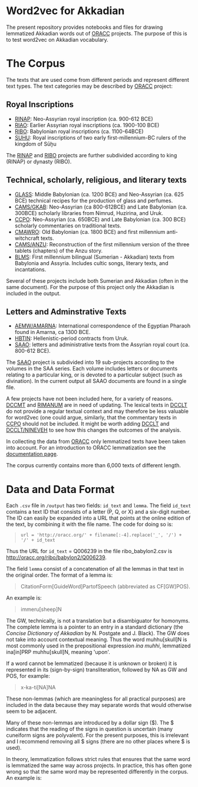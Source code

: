 # Word2vec for Akkadian

The present repository provides notebooks and files for drawing lemmatized Akkadian words out of [ORACC](http://oracc.org) projects. The purpose of this is to test word2vec on Akkadian vocabulary. 

# The Corpus
The texts that are used come from different periods and represent different text types. The text categories may be described by [ORACC](http://oracc.org) project:

## Royal Inscriptions
* [RINAP](http://oracc.org/rinap): Neo-Assyrian royal inscription (ca. 900-612 BCE)
* [RIAO](http://oracc.org/riao): Earlier Assyrian royal inscriptions (ca. 1900-100 BCE)
* [RIBO](http://oracc.org/ribo): Babylonian royal inscriptions (ca. 1100-64BCE)
* [SUHU](http://oracc.org/suhu): Royal inscriptions of two early first-millennium-BC rulers of the kingdom of Sūḫu

The [RINAP](http://oracc.org/rinap) and [RIBO](http://oracc.org/ribo) projects are further subdivided according to king (RINAP) or dynasty (RIBO).

## Technical, scholarly, religious, and literary texts
* [GLASS](http://oracc.org/glass): Middle Babylonian (ca. 1200 BCE) and Neo-Assyrian (ca. 625 BCE) technical recipes for the production of glass and perfumes.
* [CAMS/GKAB](http://oracc.org/cams/gkab): Neo-Assyrian (ca 800-612BCE) and Late Babylonian (ca. 300BCE) scholarly libraries from Nimrud, Huzirina, and Uruk.
* [CCPO](http://ccp.yale.edu): Neo-Assyrian (ca. 650BCE) and Late Babylonian (ca. 300 BCE) scholarly commentaries on traditional texts.
* [CMAWRO](http://oracc.org/cmawro): Old Babylonian (ca. 1800 BCE) and first millennium anti-witchcraft texts.
* [CAMS/ANZU](http://oracc.org/cams/anzu): Reconstruction of the first millennium version of the three tablets (chapters) of the Anzu story.
* [BLMS](http://oracc.org/blms): First millennium bilingual (Sumerian - Akkadian) texts from Babylonia and Assyria. Includes cultic songs, literary texts, and incantations.

Several of these projects include both Sumerian and Akkadian (often in the same document). For the purpose of this project only the Akkadian is included in the output.

## Letters and Adminstrative Texts
* [AEMW/AMARNA](http://oracc.org/aemw/amarna): International correspondence of the Egyptian Pharaoh found in Amarna, ca 1300 BCE.
* [HBTIN](http://oracc.org/hbtin): Hellenistic-period contracts from Uruk.
* [SAAO](http://oracc.org/saao): letters and administrative texts from the Assyrian royal court (ca. 800-612 BCE).

The [SAAO](http://oracc.org/saao) project is subdivided into 19 sub-projects according to the volumes in the SAA series. Each volume includes letters or documents relating to a particular king, or is devoted to a particular subject (such as divination). In the current output all SAAO documents are found in a single file.

A few projects have not been included here, for a variety of reasons. [DCCMT](http://oracc.org/dccmt) and [RIMANUM](http://oracc.org/rimanum) are in need of updating. The lexical texts in [DCCLT](http://oracc.org/dcclt) do not provide a regular textual context and may therefore be less valuable for word2vec (one could argue, similarly, that the commentary texts in [CCPO](http://oracc.org/ccpo) should not be included. It might be worth adding [DCCLT](http://oracc.org/dcclt) and [DCCLT/NINEVEH](http://oracc.org/nineveh) to see how this changes the outcomes of the analysis.

In collecting the data from [ORACC](http://oracc.org) only lemmatized texts have been taken into account. For an introduction to ORACC lemmatization see the [documentation page](http://oracc.museum.upenn.edu/doc/help/lemmatising/primer/).

The corpus currently contains more than 6,000 texts of different length.

# Data and Data Format
Each `.csv` file in `/output` has two fields: `id_text` and `lemma`. The field `id_text` contains a text ID that consists of a letter (P, Q, or X) and a six-digit number. The ID can easily be expanded into a URL that points at the online edition of the text, by combining it with the file name. The code for doing so is:
> `url = 'http://oracc.org/' + filename[:-4].replace('_', '/') + '/' + id_text`

Thus the URL for `id_text` = Q006239 in the file ribo_babylon2.csv is http://oracc.org/ribo/babylon2/Q006239.

The field `lemma` consist of a concatenation of all the lemmas in that text in the original order. The format of a lemma is:
> CitationForm[GuideWord]PartofSpeech (abbreviated as CF[GW]POS).

An example is:
> immeru[sheep]N

The GW, technically, is not a translation but a disambiguator for homonyms. The complete lemma is a pointer to an entry in a standard dictionary (the *Concise Dictionary of Akkadian* by N. Postgate and J. Black). The GW does not take into account contextual meaning. Thus the word muhhu[skull]N is most commonly used in the prepositional expression *ina muhhi*, lemmatized ina[in]PRP muhhu[skull]N, meaning 'upon'.

If a word cannot be lemmatized (because it is unknown or broken) it is represented in its (sign-by-sign) transliteration, followed by NA as GW and POS, for example:
> x-ka-ti[NA]NA

These non-lemmas (which are meaningless for all practical purposes) are included in the data because they may separate words that would otherwise seem to be adjacent.

Many of these non-lemmas are introduced by a dollar sign ($). The $ indicates that the reading of the signs in question is uncertain (many cuneiform signs are polyvalent). For the present purposes, this is irrelevant and I recommend removing all $ signs (there are no other places where $ is used).

In theory, lemmatization follows strict rules that ensures that the same word is lemmatized the same way across projects. In practice, this has often gone wrong so that the same word may be represented differently in the corpus. An example is:
> 
